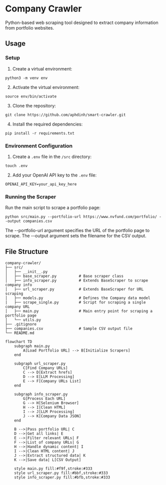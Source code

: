 # Company Crawler

 Python-based web scraping tool designed to extract company information from portfolio websites.

## Usage

### Setup

1. Create a virtual environment:

```
python3 -m venv env
```

2. Activate the virtual environment:

```
source env/bin/activate
```

3. Clone the repository:

```
git clone https://github.com/aphdinh/smart-crawler.git
```

4. Install the required dependencies:

```
pip install -r requirements.txt
```

### Environment Configuration

1. Create a `.env` file in the `/src` directory:

```
touch .env
```

2. Add your OpenAI API key to the `.env` file:

```
OPENAI_API_KEY=your_api_key_here
```


### Running the Scraper

Run the main script to scrape a portfolio page:

```
python src/main.py --portfolio-url https://www.nvfund.com/portfolio/ --output companies.csv
```

The --portfolio-url argument specifies the URL of the portfolio page to scrape.
The --output argument sets the filename for the CSV output.

## File Structure

```
company-crawler/
├── src/
│   ├── __init__.py
│   ├── base_scraper.py          # Base scraper class
│   ├── info_scraper.py          # Extends BaseScraper to scrape company info
│   ├── url_scraper.py           # Extends BaseScraper for URL scraping
│   ├── models.py                # Defines the Company data model
|   ├── scrape_single.py         # Script for scraping a single company URL
│   ├── main.py                  # Main entry point for scraping a portfolio page
│   └── utils.py                
├── .gitignore
├── companies.csv                # Sample CSV output file
└── README.md
```
```mermaid
flowchart TD
    subgraph main.py
        A[Load Portfolio URL] --> B[Initialize Scrapers]
    end

    subgraph url_scraper.py
        C[Find Company URLs]
        C --> D[Extract hrefs]
        D --> E[LLM Processing]
        E --> F[Company URLs List]
    end

    subgraph info_scraper.py
        G[Process Each URL]
        G --> H[Selenium Browser]
        H --> I[Clean HTML]
        I --> J[LLM Processing]
        J --> K[Company Data JSON]
    end

    B -->|Pass portfolio URL| C
    D -->|Get all links| E
    E -->|Filter relevant URLs| F
    F -->|List of company URLs| G
    H -->|Handle dynamic content| I
    I -->|Clean HTML content| J
    J -->|Extract structured data| K
    K -->|Save data| L[CSV Output]

    style main.py fill:#f9f,stroke:#333
    style url_scraper.py fill:#bbf,stroke:#333
    style info_scraper.py fill:#bfb,stroke:#333
```

